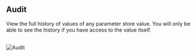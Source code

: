 

## Audit

View the full history of values of any parameter store value. You will only be able to see the history if you have access
to the value itself. 

<br/>![Audit](/images/gifs/audit.gif)<br/>